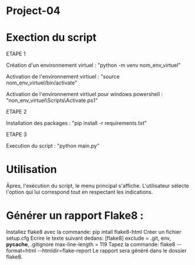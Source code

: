 # Project-04

# Exection du script

ETAPE 1
 
Création d'un environnement virtuel : "python -m venv nom_env_virtuel"  

Activation de l'environnement virtiuel : "source nom_env_virtuel/bin/activate" 

Activation de l'environnement virtiuel pour windows powershell : "non_env_virtuel\Scripts\Activate.ps1"

ETAPE 2

Installation des packages : "pip install -r requirements.txt"

ETAPE 3

Execution du script : "python main.py"

# Utilisation
Âpres, l'exécution du script, le menu principal s'affiche.
L'utilisateur sélecte l'option qui lui correspond tout en respectant les indications.

# Générer un rapport Flake8 :

Installez flake8 avec la commande: pip intall flake8-html
Créer un fichier setup.cfg
Ecrire le texte suivant dedans:
[flake8]
exclude = .git, env, __pycache__, .gitignore
max-line-length = 119
Tapez la commande: flake8 --format=html --htmldir=flake-report
Le rapport sera généré dans le dossier flake8.

